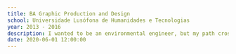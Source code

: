 ```yaml
---
title: BA Graphic Production and Design
school: Universidade Lusófona de Humanidades e Tecnologias
year: 2013 - 2016
description: I wanted to be an environmental engineer, but my path crossed with design and I changed my route at the last minute. I graduated with honors in graphic production and design. This course was very focused on print products although it had disciplines such as photography and webdesign.
date: 2020-06-01 12:00:00
---
```

